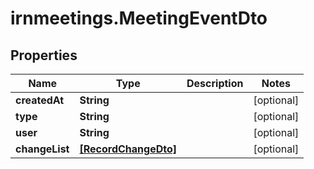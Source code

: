 # irnmeetings.MeetingEventDto

## Properties

Name | Type | Description | Notes
------------ | ------------- | ------------- | -------------
**createdAt** | **String** |  | [optional] 
**type** | **String** |  | [optional] 
**user** | **String** |  | [optional] 
**changeList** | [**[RecordChangeDto]**](RecordChangeDto.md) |  | [optional] 


